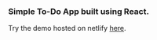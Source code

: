 ### Simple To-Do App built using React.

Try the demo hosted on netlify [here](https://thirsty-beaver-af544a.netlify.app/).


